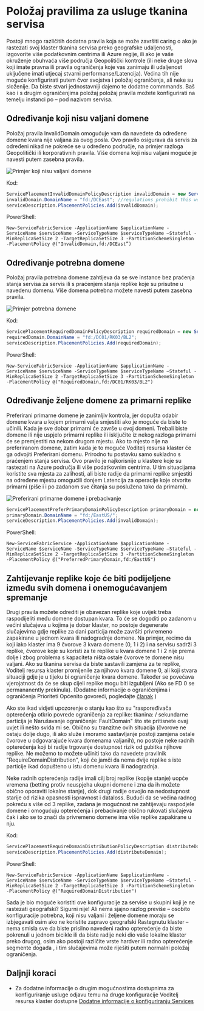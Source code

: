 <properties
   pageTitle="Servis tkanina klaster Voditelj resursa – položaj pravila | Microsoft Azure"
   description="Pregled dodatnih položaj te pravila za servis tkanina servise"
   services="service-fabric"
   documentationCenter=".net"
   authors="masnider"
   manager="timlt"
   editor=""/>

<tags
   ms.service="Service-Fabric"
   ms.devlang="dotnet"
   ms.topic="article"
   ms.tgt_pltfrm="NA"
   ms.workload="NA"
   ms.date="08/19/2016"
   ms.author="masnider"/>

# <a name="placement-policies-for-service-fabric-services"></a>Položaj pravilima za usluge tkanina servisa
Postoji mnogo različitih dodatna pravila koja se može završiti caring o ako je rastezati svoj klaster tkanina servisa preko geografske udaljenosti, izgovorite više podatkovnim centrima ili Azure regije, ili ako je vaše okruženje obuhvaća više područja Geopolitički kontrole (ili neke druge slova koji imate pravna ili pravila ograničenja koje vas zanimaju ili udaljenost uključene imati utjecaj stvarni performanse/Latencija). Većina tih nije moguće konfigurirati putem čvor svojstva i položaj ograničenja, ali neke su složenije. Da biste stvari jednostavniji dajemo te dodatne commmands. Baš kao i s drugim ograničenjima položaj položaj pravila možete konfigurirati na temelju instanci po – pod nazivom servisa.

## <a name="specifying-invalid-domains"></a>Određivanje koji nisu valjani domene
Položaj pravila InvalidDomain omogućuje vam da navedete da određene domene kvara nije valjana za ovog posla. Ovo pravilo osigurava da servis za određeni nikad ne pokreće se u određeno područje, na primjer razloga Geopolitički ili korporativnih pravila. Više domena koji nisu valjani moguće je navesti putem zasebna pravila.

![Primjer koji nisu valjani domene][Image1]

Kod:

```csharp
ServicePlacementInvalidDomainPolicyDescription invalidDomain = new ServicePlacementInvalidDomainPolicyDescription();
invalidDomain.DomainName = "fd:/DCEast"; //regulations prohibit this workload here
serviceDescription.PlacementPolicies.Add(invalidDomain);
```

PowerShell:

```posh
New-ServiceFabricService -ApplicationName $applicationName -ServiceName $serviceName -ServiceTypeName $serviceTypeName –Stateful -MinReplicaSetSize 2 -TargetReplicaSetSize 3 -PartitionSchemeSingleton -PlacementPolicy @("InvalidDomain,fd:/DCEast”)
```
## <a name="specifying-required-domains"></a>Određivanje potrebna domene
Položaj pravila potrebna domene zahtijeva da se sve instance bez praćenja stanja servisa za servis ili s praćenjem stanja replike koje su prisutne u navedenu domenu. Više domena potrebna možete navesti putem zasebna pravila.

![Primjer potrebna domene][Image2]

Kod:

```csharp
ServicePlacementRequiredDomainPolicyDescription requiredDomain = new ServicePlacementRequiredDomainPolicyDescription();
requiredDomain.DomainName = "fd:/DC01/RK03/BL2";
serviceDescription.PlacementPolicies.Add(requiredDomain);
```

PowerShell:

```posh
New-ServiceFabricService -ApplicationName $applicationName -ServiceName $serviceName -ServiceTypeName $serviceTypeName –Stateful -MinReplicaSetSize 2 -TargetReplicaSetSize 3 -PartitionSchemeSingleton -PlacementPolicy @("RequiredDomain,fd:/DC01/RK03/BL2")
```

## <a name="specifying-a-preferred-domain-for-the-primary-replicas"></a>Određivanje željene domene za primarni replike
Preferirani primarne domene je zanimljiv kontrola, jer dopušta odabir domene kvara u kojem primarni valja smjestiti ako je moguće da biste to učinili. Kada je sve dobar primarni će završe u ovoj domeni. Trebali biste domene ili nije uspjelo primarni replike ili isključite iz nekog razloga primarni će se premjestiti na nekom drugom mjestu. Ako to mjesto nije na preferiranom domene, zatim kada je to moguće Voditelj resursa klaster će ga odvojiti Preferirani domenu. Prirodno tu postavku samo sukladno s praćenjem stanja servisa. Ovo pravilo je najkorisnije u klastere koje su rastezati na Azure područja ili više podatkovnim centrima. U tim situacijama koristite sva mjesta za zalihosti, ali biste radije da primarni replike smjestiti na određene mjestu omogućili donjem Latencija za operacije koje otvorite primarni (piše i i po zadanom sve čitanja su poslužena tako da primarni).

![Preferirani primarne domene i prebacivanje][Image3]

```csharp
ServicePlacementPreferPrimaryDomainPolicyDescription primaryDomain = new ServicePlacementPreferPrimaryDomainPolicyDescription();
primaryDomain.DomainName = "fd:/EastUS/";
serviceDescription.PlacementPolicies.Add(invalidDomain);
```

PowerShell:

```posh
New-ServiceFabricService -ApplicationName $applicationName -ServiceName $serviceName -ServiceTypeName $serviceTypeName –Stateful -MinReplicaSetSize 2 -TargetReplicaSetSize 3 -PartitionSchemeSingleton -PlacementPolicy @("PreferredPrimaryDomain,fd:/EastUS")
```

## <a name="requiring-replicas-to-be-distributed-among-all-domains-and-disallowing-packing"></a>Zahtijevanje replike koje će biti podijeljene između svih domena i onemogućavanjem spremanje
Drugi pravila možete odrediti je obavezan replike koje uvijek treba raspodijeliti među domene dostupan kvara. To će se dogoditi po zadanom u većini slučajeva u kojima je dobar klaster, no postoje degenerate slučajevima gdje replike za dani particija može završiti privremeno zapakirane u jednom kvara ili nadogradnje domene. Na primjer, recimo da koji iako klaster ima 9 čvorove 3 kvara domene (0, 1 i 2) i na servisu sadrži 3 replike, čvorove koje su koristi za te replike u kvara domene 1 i 2 nije prema dolje i zbog problema s kapaciteta ništa ostale čvorove te domene nisu valjani. Ako su tkanina servisa da biste sastavili zamjena za te replike, Voditelj resursa klaster promijenile za njihovo kvara domene 0, ali koji stvara situaciji gdje je u tijeku bi ograničenje kvara domene. Također se povećava vjerojatnost da će se skup cijeli replike mogu biti izgubljeni (Ako se FD 0 se permananently prekinula). (Dodatne informacije o ograničenjima i ograničenja Prioriteti Općenito govoreći, pogledajte [članak](service-fabric-cluster-resource-manager-management-integration.md#constraint-priorities) )

Ako ste ikad vidjeti upozorenje o stanju kao što su "raspoređivača opterećenja otkrio povrede ograničenja za replike: tkanina: /<some service name> sekundarne particija <some partition ID> je Narušavanje ograničenje: FaultDomain" što ste pritisnete ovaj uvjet ili nešto sviđa mi se. Obično su tranzitne ovih situacija (čvorove ne ostaju dolje dugo, ili ako služe i moramo sastavljanje postoji zamjena ostale čvorove u odgovarajuće kvara domenama valjanih), no postoje neke radnih opterećenja koji bi radije trgovanje dostupnost rizik od gubitka njihove replike. Ne možemo to možete učiniti tako da navedete pravilnik "RequireDomainDistribution", koji će jamči da nema dvije replike s iste particije ikad dopušteno u istu domenu kvara ili nadogradnja.

Neke radnih opterećenja radije imali cilj broj replike (kopije stanje) uopće vremena (betting protiv neuspjeha ukupni domene i zna da ih možete obično oporaviti lokalne stanje), dok drugi radije osvojio na nedostupnost starije od rizika opasnosti ispravnost i dataloss. Budući da se većina radnog pokreću s više od 3 replike, zadana je mogućnost ne zahtijevaju raspodjele domene i omogućuju opterećenja i prebacivanje obično rukovati slučajeva čak i ako se to znači da privremeno domene ima više replike zapakirane u nju.

Kod:

```csharp
ServicePlacementRequireDomainDistributionPolicyDescription distributeDomain = new ServicePlacementRequireDomainDistributionPolicyDescription();
serviceDescription.PlacementPolicies.Add(distributeDomain);
```

PowerShell:

```posh
New-ServiceFabricService -ApplicationName $applicationName -ServiceName $serviceName -ServiceTypeName $serviceTypeName –Stateful -MinReplicaSetSize 2 -TargetReplicaSetSize 3 -PartitionSchemeSingleton -PlacementPolicy @("RequiredDomainDistribution")
```

Sada je bio moguće koristiti ove konfiguracije za servise u skupini koji je ne rastezati geografski? Sigurni nije! Ali nema sjajno razlog previše – osobito konfiguracije potrebna, koji nisu valjani i željene domene moraju se izbjegavati osim ako ne koristite zapravo geografski Rastegnutu klaster – nema smisla sve da biste prisilno navedeni radno opterećenje da biste pokrenuli u jednom bicikle ili da biste radije neki dio vaše lokalne klaster preko drugog, osim ako postoji različite vrste hardver ili radno opterećenje segmente događa , i tim slučajevima može riješiti putem normalni položaj ograničenja.

## <a name="next-steps"></a>Daljnji koraci
- Za dodatne informacije o drugim mogućnostima dostupnima za konfiguriranje usluge odjavu temu na druge konfiguracije Voditelj resursa klaster dostupne [Dodatne informacije o konfiguriranju Services](service-fabric-cluster-resource-manager-configure-services.md)

[Image1]:./media/service-fabric-cluster-resource-manager-advanced-placement-rules-placement-policies/cluster-invalid-placement-domain.png
[Image2]:./media/service-fabric-cluster-resource-manager-advanced-placement-rules-placement-policies/cluster-required-placement-domain.png
[Image3]:./media/service-fabric-cluster-resource-manager-advanced-placement-rules-placement-policies/cluster-preferred-primary-domain.png
